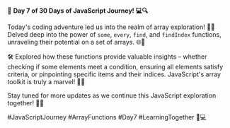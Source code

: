 🚀 **Day 7 of 30 Days of JavaScript Journey! 💻🔍**

Today's coding adventure led us into the realm of array exploration! 🧭✨ Delved deep into the power of `some`, `every`, `find`, and `findIndex` functions, unraveling their potential on a set of arrays. 🌐🚀

🛠️ Explored how these functions provide valuable insights – whether checking if some elements meet a condition, ensuring all elements satisfy criteria, or pinpointing specific items and their indices. JavaScript's array toolkit is truly a marvel! 💬💡

Stay tuned for more updates as we continue this JavaScript exploration together! 🚧🌟

#JavaScriptJourney #ArrayFunctions #Day7 #LearningTogether 🚀💻
